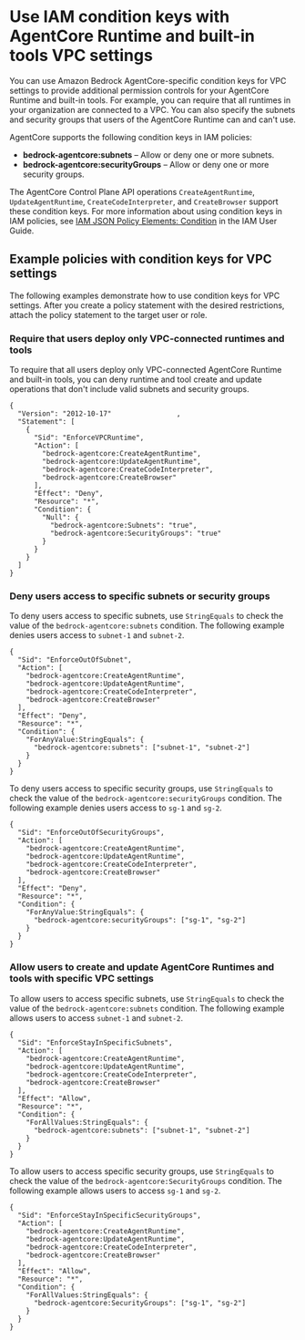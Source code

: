 # Use IAM condition keys with AgentCore Runtime and built-in tools VPC settings

You can use Amazon Bedrock AgentCore-specific condition keys for VPC settings to provide additional permission controls for your AgentCore Runtime and built-in tools. For example, you can require that all runtimes in your organization are connected to a VPC. You can also specify the subnets and security groups that users of the AgentCore Runtime can and can't use.

AgentCore supports the following condition keys in IAM policies:

- **bedrock-agentcore:subnets** – Allow or deny one or more subnets.
- **bedrock-agentcore:securityGroups** – Allow or deny one or more security groups.

The AgentCore Control Plane API operations `CreateAgentRuntime`, `UpdateAgentRuntime`, `CreateCodeInterpreter`, and `CreateBrowser` support these condition keys. For more information about using condition keys in IAM policies, see [IAM JSON Policy Elements: Condition](https://docs.aws.amazon.com/IAM/latest/UserGuide/reference_policies_elements_condition.html "https://docs.aws.amazon.com/IAM/latest/UserGuide/reference_policies_elements_condition.html") in the IAM User Guide.

## Example policies with condition keys for VPC settings

The following examples demonstrate how to use condition keys for VPC settings. After you create a policy statement with the desired restrictions, attach the policy statement to the target user or role.

### Require that users deploy only VPC-connected runtimes and tools

To require that all users deploy only VPC-connected AgentCore Runtime and built-in tools, you can deny runtime and tool create and update operations that don't include valid subnets and security groups.

```
{
  "Version": "2012-10-17"                ,
  "Statement": [
    {
      "Sid": "EnforceVPCRuntime",
      "Action": [
        "bedrock-agentcore:CreateAgentRuntime",
        "bedrock-agentcore:UpdateAgentRuntime",
        "bedrock-agentcore:CreateCodeInterpreter",
        "bedrock-agentcore:CreateBrowser"
      ],
      "Effect": "Deny",
      "Resource": "*",
      "Condition": {
        "Null": {
          "bedrock-agentcore:Subnets": "true",
          "bedrock-agentcore:SecurityGroups": "true"
        }
      }
    }
  ]
}
```

### Deny users access to specific subnets or security groups

To deny users access to specific subnets, use `StringEquals` to check the value of the `bedrock-agentcore:subnets` condition. The following example denies users access to `subnet-1` and `subnet-2`.

```
{
  "Sid": "EnforceOutOfSubnet",
  "Action": [
    "bedrock-agentcore:CreateAgentRuntime",
    "bedrock-agentcore:UpdateAgentRuntime",
    "bedrock-agentcore:CreateCodeInterpreter",
    "bedrock-agentcore:CreateBrowser"
  ],
  "Effect": "Deny",
  "Resource": "*",
  "Condition": {
    "ForAnyValue:StringEquals": {
      "bedrock-agentcore:subnets": ["subnet-1", "subnet-2"]
    }
  }
}
```

To deny users access to specific security groups, use `StringEquals` to check the value of the `bedrock-agentcore:securityGroups` condition. The following example denies users access to `sg-1` and `sg-2`.

```
{
  "Sid": "EnforceOutOfSecurityGroups",
  "Action": [
    "bedrock-agentcore:CreateAgentRuntime",
    "bedrock-agentcore:UpdateAgentRuntime",
    "bedrock-agentcore:CreateCodeInterpreter",
    "bedrock-agentcore:CreateBrowser"
  ],
  "Effect": "Deny",
  "Resource": "*",
  "Condition": {
    "ForAnyValue:StringEquals": {
      "bedrock-agentcore:securityGroups": ["sg-1", "sg-2"]
    }
  }
}
```

### Allow users to create and update AgentCore Runtimes and tools with specific VPC settings

To allow users to access specific subnets, use `StringEquals` to check the value of the `bedrock-agentcore:subnets` condition. The following example allows users to access `subnet-1` and `subnet-2`.

```
{
  "Sid": "EnforceStayInSpecificSubnets",
  "Action": [
    "bedrock-agentcore:CreateAgentRuntime",
    "bedrock-agentcore:UpdateAgentRuntime",
    "bedrock-agentcore:CreateCodeInterpreter",
    "bedrock-agentcore:CreateBrowser"
  ],
  "Effect": "Allow",
  "Resource": "*",
  "Condition": {
    "ForAllValues:StringEquals": {
      "bedrock-agentcore:subnets": ["subnet-1", "subnet-2"]
    }
  }
}
```

To allow users to access specific security groups, use `StringEquals` to check the value of the `bedrock-agentcore:SecurityGroups` condition. The following example allows users to access `sg-1` and `sg-2`.

```
{
  "Sid": "EnforceStayInSpecificSecurityGroups",
  "Action": [
    "bedrock-agentcore:CreateAgentRuntime",
    "bedrock-agentcore:UpdateAgentRuntime",
    "bedrock-agentcore:CreateCodeInterpreter",
    "bedrock-agentcore:CreateBrowser"
  ],
  "Effect": "Allow",
  "Resource": "*",
  "Condition": {
    "ForAllValues:StringEquals": {
      "bedrock-agentcore:SecurityGroups": ["sg-1", "sg-2"]
    }
  }
}
```
